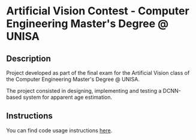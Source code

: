  # Artificial Vision Contest - Computer Engineering Master's Degree @ UNISA

## Description

Project developed as part of the final exam for the Artificial Vision class of the Computer Engineering Master's Degree @ UNISA.

The project consisted in designing, implementing and testing a DCNN-based system for apparent age estimation.

## Instructions

You can find code usage instructions [here](USAGE.md).
